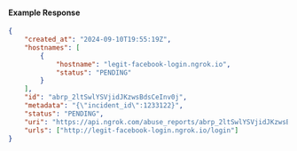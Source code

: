 <!-- Code generated for API Clients. DO NOT EDIT. -->

#### Example Response

```json
{
	"created_at": "2024-09-10T19:55:19Z",
	"hostnames": [
		{
			"hostname": "legit-facebook-login.ngrok.io",
			"status": "PENDING"
		}
	],
	"id": "abrp_2ltSwlYSVjidJKzwsBdsCeInv0j",
	"metadata": "{\"incident_id\":1233122}",
	"status": "PENDING",
	"uri": "https://api.ngrok.com/abuse_reports/abrp_2ltSwlYSVjidJKzwsBdsCeInv0j",
	"urls": ["http://legit-facebook-login.ngrok.io/login"]
}
```

